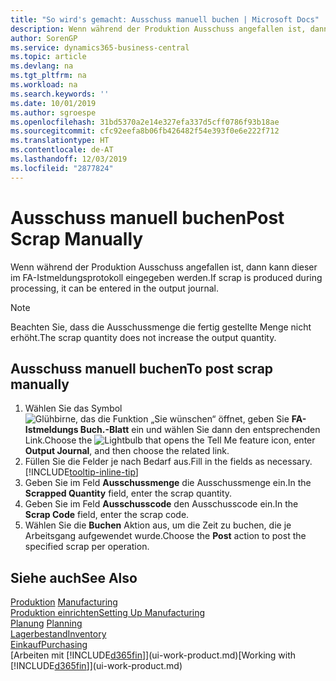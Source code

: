 ```yaml
---
title: "So wird's gemacht: Ausschuss manuell buchen | Microsoft Docs"
description: Wenn während der Produktion Ausschuss angefallen ist, dann kann dieser im FA-Istmeldungsprotokoll eingegeben werden. Beachten Sie, dass die Ausschussmenge die fertig gestellte Menge nicht erhöht.
author: SorenGP
ms.service: dynamics365-business-central
ms.topic: article
ms.devlang: na
ms.tgt_pltfrm: na
ms.workload: na
ms.search.keywords: ''
ms.date: 10/01/2019
ms.author: sgroespe
ms.openlocfilehash: 31bd5370a2e14e327efa337d5cff0786f93b18ae
ms.sourcegitcommit: cfc92eefa8b06fb426482f54e393f0e6e222f712
ms.translationtype: HT
ms.contentlocale: de-AT
ms.lasthandoff: 12/03/2019
ms.locfileid: "2877824"
---
```

# <a name="post-scrap-manually"></a><span data-ttu-id="15ac5-104">Ausschuss manuell buchen</span><span class="sxs-lookup"><span data-stu-id="15ac5-104">Post Scrap Manually</span></span>
<span data-ttu-id="15ac5-105">Wenn während der Produktion Ausschuss angefallen ist, dann kann dieser im FA-Istmeldungsprotokoll eingegeben werden.</span><span class="sxs-lookup"><span data-stu-id="15ac5-105">If scrap is produced during processing, it can be entered in the output journal.</span></span> 

> [!NOTE]
> <span data-ttu-id="15ac5-106">Beachten Sie, dass die Ausschussmenge die fertig gestellte Menge nicht erhöht.</span><span class="sxs-lookup"><span data-stu-id="15ac5-106">The scrap quantity does not increase the output quantity.</span></span>  

## <a name="to-post-scrap-manually"></a><span data-ttu-id="15ac5-107">Ausschuss manuell buchen</span><span class="sxs-lookup"><span data-stu-id="15ac5-107">To post scrap manually</span></span>  
1. <span data-ttu-id="15ac5-108">Wählen Sie das Symbol ![Glühbirne, das die Funktion „Sie wünschen“ öffnet](media/ui-search/search_small.png "Tell Me-Funktion"), geben Sie **FA-Istmeldungs Buch.-Blatt** ein und wählen Sie dann den entsprechenden Link.</span><span class="sxs-lookup"><span data-stu-id="15ac5-108">Choose the ![Lightbulb that opens the Tell Me feature](media/ui-search/search_small.png "Tell me what you want to do") icon, enter **Output Journal**, and then choose the related link.</span></span>  
2. <span data-ttu-id="15ac5-109">Füllen Sie die Felder je nach Bedarf aus.</span><span class="sxs-lookup"><span data-stu-id="15ac5-109">Fill in the fields as necessary.</span></span> [!INCLUDE[tooltip-inline-tip](includes/tooltip-inline-tip_md.md)]  
3. <span data-ttu-id="15ac5-110">Geben Sie im Feld **Ausschussmenge** die Ausschussmenge ein.</span><span class="sxs-lookup"><span data-stu-id="15ac5-110">In the **Scrapped Quantity** field, enter the scrap quantity.</span></span>  
4. <span data-ttu-id="15ac5-111">Geben Sie im Feld **Ausschusscode** den Ausschusscode ein.</span><span class="sxs-lookup"><span data-stu-id="15ac5-111">In the **Scrap Code** field, enter the scrap code.</span></span>  
5. <span data-ttu-id="15ac5-112">Wählen Sie die **Buchen** Aktion aus, um die Zeit zu buchen, die je Arbeitsgang aufgewendet wurde.</span><span class="sxs-lookup"><span data-stu-id="15ac5-112">Choose the **Post** action to post the specified scrap per operation.</span></span>  

## <a name="see-also"></a><span data-ttu-id="15ac5-113">Siehe auch</span><span class="sxs-lookup"><span data-stu-id="15ac5-113">See Also</span></span>  
<span data-ttu-id="15ac5-114">[Produktion](production-manage-manufacturing.md)  </span><span class="sxs-lookup"><span data-stu-id="15ac5-114">[Manufacturing](production-manage-manufacturing.md)  </span></span>  
[<span data-ttu-id="15ac5-115">Produktion einrichten</span><span class="sxs-lookup"><span data-stu-id="15ac5-115">Setting Up Manufacturing</span></span>](production-configure-production-processes.md)  
<span data-ttu-id="15ac5-116">[Planung](production-planning.md)    </span><span class="sxs-lookup"><span data-stu-id="15ac5-116">[Planning](production-planning.md)    </span></span>  
[<span data-ttu-id="15ac5-117">Lagerbestand</span><span class="sxs-lookup"><span data-stu-id="15ac5-117">Inventory</span></span>](inventory-manage-inventory.md)  
[<span data-ttu-id="15ac5-118">Einkauf</span><span class="sxs-lookup"><span data-stu-id="15ac5-118">Purchasing</span></span>](purchasing-manage-purchasing.md)  
<span data-ttu-id="15ac5-119">[Arbeiten mit [!INCLUDE[d365fin](includes/d365fin_md.md)]](ui-work-product.md)</span><span class="sxs-lookup"><span data-stu-id="15ac5-119">[Working with [!INCLUDE[d365fin](includes/d365fin_md.md)]](ui-work-product.md)</span></span>
